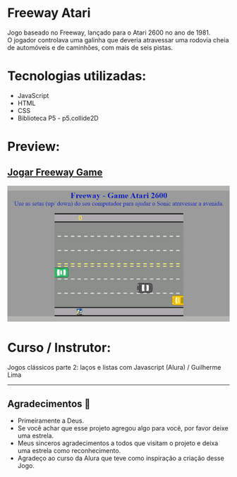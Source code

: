 # Freeway Atari 
   Jogo baseado no Freeway, lançado para o Atari 2600 no ano de 1981.<br>
   O jogador controlava uma galinha que deveria atravessar uma rodovia cheia de automóveis e de caminhões, com mais de seis pistas.
  
  # Tecnologias utilizadas:
  * JavaScript
  * HTML
  * CSS
  * Biblioteca P5 - p5.collide2D
  
  # Preview:
  ## [Jogar Freeway Game]()

  
  ![Freeway Game](/images/freeway.gif)

  # Curso / Instrutor:
  Jogos clássicos parte 2: laços e listas com Javascript (Alura) / Guilherme Lima
  
  ****
## Agradecimentos :clap:

* Primeiramente a Deus.
* Se você achar que esse projeto agregou algo para você, por favor deixe uma estrela.
* Meus sinceros agradecimentos a todos que visitam o projeto e deixa uma estrela como reconhecimento.
* Agradeço ao curso da Alura que teve como inspiração a criação desse Jogo.